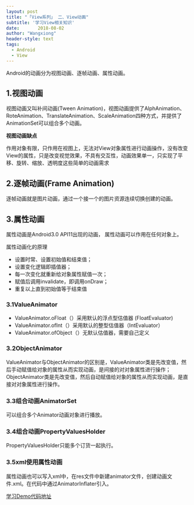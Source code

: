 ```yaml
---
layout: post
title: "「View系列」 二、View动画"
subtitle: '学习View相关知识'
date:       2018-08-02
author: "Wangxiong"
header-style: text
tags:
  - Android
  - View
---
```


Android的动画分为视图动画、逐帧动画、属性动画。

## 1.视图动画

视图动画又叫补间动画(Tween Animation)，视图动画提供了AlphAnimation、RoteAnimation、TranslateAnimation、ScaleAnimation四种方式，并提供了AnimationSet可以组合多个动画。

**视图动画缺点**

作用对象有限，只作用在视图上，无法对View对象属性进行动画操作，没有改变View的属性，只是改变视觉效果，不具有交互性，动画效果单一，只实现了平移、旋转、缩放、透明度这些简单的动画需求

## 2.逐帧动画(Frame Animation)

逐帧动画就是图片动画，通过一个接一个的图片资源连续切换创建的动画。

## 3.属性动画

属性动画是Android3.0 API11出现的动画， 属性动画可以作用在任何对象上。

属性动画化的原理

- 设置时常、设置初始值和结束值；
- 设置变化逻辑即插值器；
- 每一次变化就重新给对象属性赋值一次；
- 赋值后调用invalidate，即调用onDraw；
- 重复以上直到初始值等于结束值

### 3.1ValueAnimator

- ValueAnimator.oFloat（）采用默认的浮点型估值器 (FloatEvaluator)
- ValueAnimator.ofInt（）采用默认的整型估值器（IntEvaluator）
- ValueAnimator.ofObject（）无默认估值器，需要自己定义

### 3.2ObjectAnimator

ValueAnimator与ObjectAnimator的区别是，ValueAnimator类是先改变值，然后手动赋值给对象的属性从而实现动画，是间接的对对象属性进行操作；ObjectAnimator类是先改变值，然后自动赋值给对象的属性从而实现动画，是直接对对象属性进行操作。

### 3.3组合动画AnimatorSet

可以组合多个Animator动画对象进行播放。

### 3.4组合动画PropertyValuesHolder

PropertyValuesHolder只能多个订货一起执行。

### 3.5xml使用属性动画

属性动画也可以写入xml中，在res文件中新建animator文件，创建动画文件.xml。在代码中通过AnimatorInflater引入。

[学习Demo代码地址](https://github.com/wang-xiong/WxApp)

